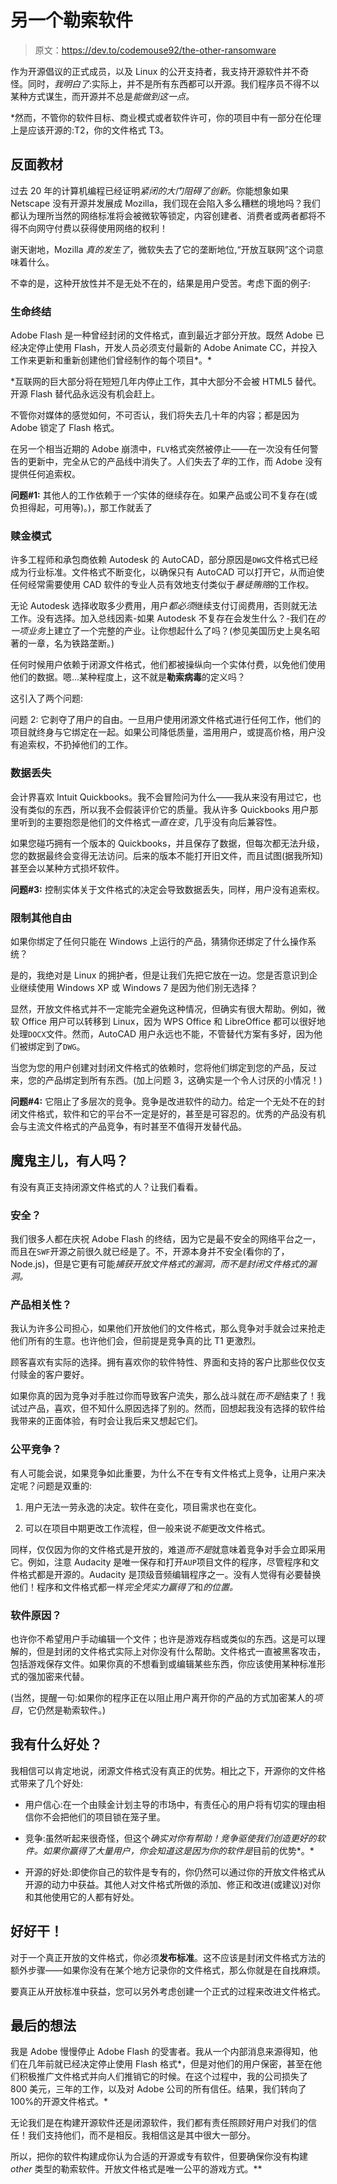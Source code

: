 # 另一个勒索软件

> 原文：<https://dev.to/codemouse92/the-other-ransomware>

作为开源倡议的正式成员，以及 Linux 的公开支持者，我支持开源软件并不奇怪。同时，*我明白了*:实际上，并不是所有东西都可以开源。我们程序员不得不以某种方式谋生，而开源并不总是*能做到这一点。*

 *然而，不管你的软件目标、商业模式或者软件许可，你的项目中有一部分在伦理上是应该开源的:T2，你的文件格式 T3。

## 反面教材

过去 20 年的计算机编程已经证明*紧闭的大门阻碍了创新*。你能想象如果 Netscape 没有开源并发展成 Mozilla，我们现在会陷入多么糟糕的境地吗？我们都认为理所当然的网络标准将会被微软等锁定，内容创建者、消费者或两者都将不得不向网守付费以获得使用网络的权利！

谢天谢地，Mozilla *真的发生了*，微软失去了它的垄断地位,“开放互联网”这个词意味着什么。

不幸的是，这种开放性并不是无处不在的，结果是用户受苦。考虑下面的例子:

### 生命终结

Adobe Flash 是一种曾经封闭的文件格式，直到最近才部分开放。既然 Adobe 已经决定停止使用 Flash，开发人员必须支付最新的 Adobe Animate CC，并投入工作来更新和重新创建他们曾经制作的每个项目*。*

 *互联网的巨大部分将在短短几年内停止工作，其中大部分不会被 HTML5 替代。开源 Flash 替代品永远没有机会赶上。

不管你对媒体的感觉如何，不可否认，我们将失去几十年的内容；都是因为 Adobe 锁定了 Flash 格式。

在另一个相当近期的 Adobe 崩溃中，`FLV`格式突然被停止——在一次没有任何警告的更新中，完全从它的产品线中消失了。人们失去了*年*的工作，而 Adobe 没有提供任何追索权。

**问题#1:** 其他人的工作依赖于*一个*实体的继续存在。如果产品或公司不复存在(或负担得起，可用等)。)，那工作就丢了

### 赎金模式

许多工程师和承包商依赖 Autodesk 的 AutoCAD，部分原因是`DWG`文件格式已经成为行业标准。文件格式不断变化，以确保只有 AutoCAD 可以打开它，从而迫使任何经常需要使用 CAD 软件的专业人员有效地支付类似于*暴徒贿赂*的工作权。

无论 Autodesk 选择收取多少费用，用户*都必须*继续支付订阅费用，否则就无法工作。没有选择。加入总线因素-如果 Autodesk 不复存在会发生什么？-我们在*的一项业务*上建立了一个完整的产业。让你想起什么了吗？(参见美国历史上臭名昭著的一章，名为铁路垄断。)

任何时候用户依赖于闭源文件格式，他们都被操纵向一个实体付费，以免他们使用他们的数据。嗯...某种程度上，这不就是**勒索病毒**的定义吗？

这引入了两个问题:

问题 2: 它剥夺了用户的自由。一旦用户使用闭源文件格式进行任何工作，他们的项目就终身与它绑定在一起。如果公司降低质量，滥用用户，或提高价格，用户没有追索权，不扔掉他们的工作。

### 数据丢失

会计界喜欢 Intuit Quickbooks。我不会冒险问为什么——我从来没有用过它，也没有类似的东西，所以我不会假装评价它的质量。我从许多 Quickbooks 用户那里听到的主要抱怨是他们的文件格式*一直在变*，几乎没有向后兼容性。

如果您碰巧拥有一个版本的 Quickbooks，并且保存了数据，但每次都无法升级，您的数据最终会变得无法访问。后来的版本不能打开旧文件，而且试图(据我所知)甚至会以某种方式损坏软件。

**问题#3:** 控制实体关于文件格式的决定会导致数据丢失，同样，用户没有追索权。

### 限制其他自由

如果你绑定了任何只能在 Windows 上运行的产品，猜猜你还绑定了什么操作系统？

是的，我绝对是 Linux 的拥护者，但是让我们先把它放在一边。您是否意识到企业继续使用 Windows XP 或 Windows 7 是因为他们别无选择？

显然，开放文件格式并不一定能完全避免这种情况，但确实有很大帮助。例如，微软 Office 用户可以转移到 Linux，因为 WPS Office 和 LibreOffice 都可以很好地处理`DOCX`文件。然而，AutoCAD 用户永远也不能，不管替代方案有多好，因为他们被绑定到了`DWG`。

当您为您的用户创建对封闭文件格式的依赖时，您将他们绑定到您的产品，反过来，您的产品绑定到所有东西。(加上问题 3，这确实是一个令人讨厌的小情况！)

**问题#4:** 它阻止了多层次的竞争。竞争是改进软件的动力。给定一个无处不在的封闭文件格式，软件和它的平台不一定是好的，甚至是可容忍的。优秀的产品没有机会与主流文件格式的产品竞争，有时甚至不值得开发替代品。

## 魔鬼主儿，有人吗？

有没有真正支持闭源文件格式的人？让我们看看。

### 安全？

我们很多人都在庆祝 Adobe Flash 的终结，因为它是最不安全的网络平台之一，而且在`SWF`开源之前很久就已经是了。不，开源本身并不安全(看你的了，Node.js)，但是它更有可能*捕获开放文件格式的漏洞，而不是封闭文件格式的漏洞。*

### 产品相关性？

我认为许多公司担心，如果他们开放他们的文件格式，那么竞争对手就会过来抢走他们所有的生意。也许他们会，但前提是竞争真的比 T1 更激烈。

顾客喜欢有实际的选择。拥有喜欢你的软件特性、界面和支持的客户比那些仅仅支付赎金的客户要好。

如果你真的因为竞争对手胜过你而导致客户流失，那么战斗就在*而不是*结束了！我试过产品，喜欢，但不知什么原因选择了别的。然而，回想起我没有选择的软件给我带来的正面体验，有时会让我后来又想起它们。

### 公平竞争？

有人可能会说，如果竞争如此重要，为什么不在专有文件格式上竞争，让用户来决定呢？问题是双重的:

1.  用户无法一劳永逸的决定。软件在变化，项目需求也在变化。

2.  可以在项目中期更改工作流程，但一般来说*不能*更改文件格式。

同样，仅仅因为你的文件格式是开放的，难道*而不是*就意味着竞争对手会立即采用它。例如，注意 Audacity 是唯一保存和打开`AUP`项目文件的程序，尽管程序和文件格式都是开源的。Audacity 是顶级音频编辑程序之一。没有人觉得有必要替换他们！程序和文件格式都一样*完全凭实力赢得了*和*的位置。*

### 软件原因？

也许你不希望用户手动编辑一个文件；也许是游戏存档或类似的东西。这是可以理解的，但是封闭的文件格式实际上对你没有什么帮助。文件格式一直被黑客攻击，包括游戏保存文件。如果你真的不想看到或编辑某些东西，你应该使用某种标准形式的强加密来代替。

(当然，提醒一句:如果你的程序正在以阻止用户离开你的产品的方式加密某人的*项目*，它仍然是勒索软件。)

## 我有什么好处？

我相信可以肯定地说，闭源文件格式没有真正的优势。相比之下，开源你的文件格式带来了几个好处:

*   用户信心:在一个由赎金计划主导的市场中，有责任心的用户将有切实的理由相信你不会把他们的项目锁在笼子里。

*   竞争:虽然听起来很奇怪，但这个*确实对你有帮助！竞争驱使我们创造更好的软件。如果你赢得了大量用户，你会知道这是因为你的软件是*目前的优势*。*

*   开源的好处:即使你自己的软件是专有的，你仍然可以通过你的开放文件格式从开源的动力中获益。其他人对文件格式所做的添加、修正和改进(或建议)对你和其他使用它的人都有好处。

## 好好干！

对于一个真正开放的文件格式，你必须**发布标准**。这不应该是封闭文件格式方法的额外步骤——如果你没有在某个地方记录你的文件格式，那么你就是在自找麻烦。

要真正从开放标准中获益，您可以另外考虑创建一个正式的过程来改进文件格式。

## 最后的想法

我是 Adobe 慢慢停止 Adobe Flash 的受害者。我从一个内部消息来源得知，他们在几年前就已经决定停止使用 Flash 格式*，但是对他们的用户保密，甚至在他们积极推广文件格式并向人们推销它的时候。在这个过程中，我的公司损失了 800 美元，三年的工作，以及对 Adobe 公司的所有信任。结果，我们转向了 100%的开源文件格式。*

无论我们是在构建开源软件还是闭源软件，我们都有责任照顾好用户对我们的信任！我们支持他们，而不是相反。我相信这是其中很大一部分。

所以，把你的软件构建成你认为合适的开源或专有软件，但要确保你没有构建 *other* 类型的勒索软件。开放文件格式是唯一公平的游戏方式。**